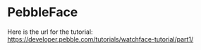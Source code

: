 # PebbleFace
Here is the url for the tutorial: https://developer.pebble.com/tutorials/watchface-tutorial/part1/
